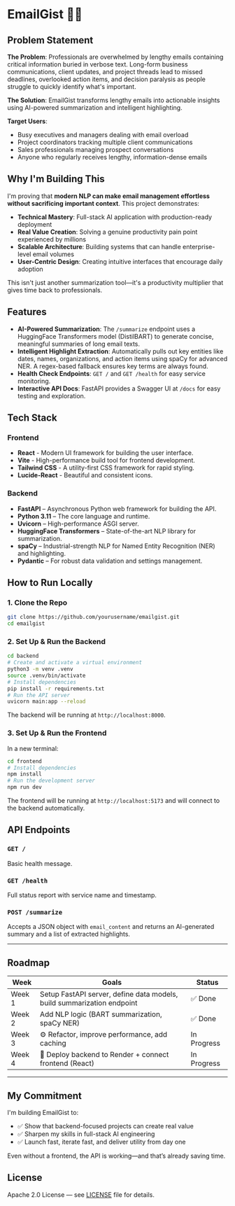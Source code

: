 # EmailGist 📧✨

## Problem Statement

**The Problem**: Professionals are overwhelmed by lengthy emails containing critical information buried in verbose text. Long-form business communications, client updates, and project threads lead to missed deadlines, overlooked action items, and decision paralysis as people struggle to quickly identify what's important.

**The Solution**: EmailGist transforms lengthy emails into actionable insights using AI-powered summarization and intelligent highlighting.

**Target Users**: 
- Busy executives and managers dealing with email overload
- Project coordinators tracking multiple client communications
- Sales professionals managing prospect conversations
- Anyone who regularly receives lengthy, information-dense emails

## Why I'm Building This

I'm proving that **modern NLP can make email management effortless without sacrificing important context**. This project demonstrates:

- **Technical Mastery**: Full-stack AI application with production-ready deployment
- **Real Value Creation**: Solving a genuine productivity pain point experienced by millions
- **Scalable Architecture**: Building systems that can handle enterprise-level email volumes
- **User-Centric Design**: Creating intuitive interfaces that encourage daily adoption

This isn't just another summarization tool—it's a productivity multiplier that gives time back to professionals.

## Features

*   **AI-Powered Summarization**: The `/summarize` endpoint uses a HuggingFace Transformers model (DistilBART) to generate concise, meaningful summaries of long email texts.
*   **Intelligent Highlight Extraction**: Automatically pulls out key entities like dates, names, organizations, and action items using spaCy for advanced NER. A regex-based fallback ensures key terms are always found.
*   **Health Check Endpoints**: `GET /` and `GET /health` for easy service monitoring.
*   **Interactive API Docs**: FastAPI provides a Swagger UI at `/docs` for easy testing and exploration.

## Tech Stack

### Frontend
- **React** - Modern UI framework for building the user interface.
- **Vite** - High-performance build tool for frontend development.
- **Tailwind CSS** - A utility-first CSS framework for rapid styling.
- **Lucide-React** - Beautiful and consistent icons.

### Backend
*   **FastAPI** – Asynchronous Python web framework for building the API.
*   **Python 3.11** – The core language and runtime.
*   **Uvicorn** – High-performance ASGI server.
*   **HuggingFace Transformers** – State-of-the-art NLP library for summarization.
*   **spaCy** – Industrial-strength NLP for Named Entity Recognition (NER) and highlighting.
*   **Pydantic** – For robust data validation and settings management.

## How to Run Locally

### 1. Clone the Repo

```bash
git clone https://github.com/yourusername/emailgist.git
cd emailgist
```

### 2. Set Up & Run the Backend

```bash
cd backend
# Create and activate a virtual environment
python3 -m venv .venv
source .venv/bin/activate
# Install dependencies
pip install -r requirements.txt
# Run the API server
uvicorn main:app --reload
```
The backend will be running at `http://localhost:8000`.

### 3. Set Up & Run the Frontend

In a new terminal:
```bash
cd frontend
# Install dependencies
npm install
# Run the development server
npm run dev
```
The frontend will be running at `http://localhost:5173` and will connect to the backend automatically.


## API Endpoints

### `GET /`

Basic health message.

### `GET /health`

Full status report with service name and timestamp.

### `POST /summarize`

Accepts a JSON object with `email_content` and returns an AI-generated summary and a list of extracted highlights.

---

## Roadmap

| Week   | Goals                                                                    | Status |
| ------ | ------------------------------------------------------------------------ | ------ |
| Week 1 | Setup FastAPI server, define data models, build summarization endpoint | ✅ Done |
| Week 2 | Add NLP logic (BART summarization, spaCy NER)                         | ✅ Done |
| Week 3 | ⚙️ Refactor, improve performance, add caching                            | In Progress |
| Week 4 | 🚀 Deploy backend to Render + connect frontend (React)                   | In Progress |

---

## My Commitment

I'm building EmailGist to:

* ✅ Show that backend-focused projects can create real value
* ✅ Sharpen my skills in full-stack AI engineering
* ✅ Launch fast, iterate fast, and deliver utility from day one

Even without a frontend, the API is working—and that’s already saving time.

## License

Apache 2.0 License — see [LICENSE](LICENSE) file for details.
